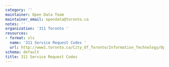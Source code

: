 ```yaml
---
category: ''
maintainer: Open Data Team
maintainer_email: opendata@toronto.ca
notes: ''
organization: '311 Toronto '
resources:
- format: xls
  name: '311 Service Request Codes '
  url: http://www1.toronto.ca/City_Of_Toronto/Information_Technology/Open_Data/Data_Sets/Assets/Files/Problem_code_List-Nov23-2010.xls
schema: default
title: 311 Service Request Codes
---
```

